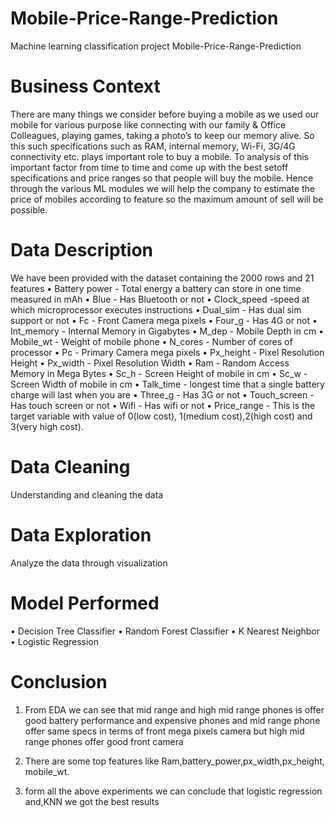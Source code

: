 # Mobile-Price-Range-Prediction
Machine learning classification project Mobile-Price-Range-Prediction

# Business Context
There are many things we consider before buying a mobile as we used our mobile for various purpose like connecting with our family & Office Colleagues, playing games, taking a photo’s to keep our memory alive. So this such specifications such as RAM, internal memory, Wi-Fi, 3G/4G connectivity etc. plays important role to buy a mobile. To analysis of this important factor from time to time and come up with the best setoff specifications and price ranges so that people will buy the mobile. Hence through the various ML modules we will help the company to estimate the price of mobiles according to feature so the maximum amount of sell will be possible.

# Data Description
We have been provided with the dataset containing the 2000 rows and 21 features • Battery power - Total energy a battery can store in one time measured in mAh • Blue - Has Bluetooth or not • Clock_speed -speed at which microprocessor executes instructions • Dual_sim - Has dual sim support or not • Fc - Front Camera mega pixels • Four_g - Has 4G or not • Int_memory - Internal Memory in Gigabytes • M_dep - Mobile Depth in cm • Mobile_wt - Weight of mobile phone • N_cores - Number of cores of processor • Pc - Primary Camera mega pixels • Px_height - Pixel Resolution Height • Px_width - Pixel Resolution Width • Ram - Random Access Memory in Mega Bytes • Sc_h - Screen Height of mobile in cm • Sc_w - Screen Width of mobile in cm • Talk_time - longest time that a single battery charge will last when you are • Three_g - Has 3G or not • Touch_screen - Has touch screen or not • Wifi - Has wifi or not • Price_range - This is the target variable with value of 0(low cost), 1(medium cost),2(high cost) and 3(very high cost).

# Data Cleaning
Understanding and cleaning the data

# Data Exploration
Analyze the data through visualization

# Model Performed

• Decision Tree Classifier • Random Forest Classifier • K Nearest Neighbor • Logistic Regression

# Conclusion
1. From EDA we can see that mid range and high mid range phones is offer good battery performance and expensive phones and mid range phone offer same specs in terms of front mega pixels camera but high mid range phones offer good front camera

2. There are some top features like Ram,battery_power,px_width,px_height,
mobile_wt.

3. form all the above experiments we can conclude that logistic regression and,KNN we got the best results
